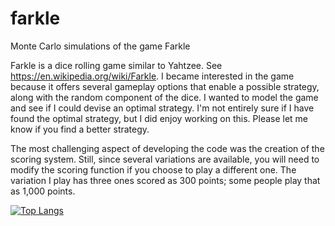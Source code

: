# farkle
Monte Carlo simulations of the game Farkle

Farkle is a dice rolling game similar to Yahtzee. See https://en.wikipedia.org/wiki/Farkle.
I became interested in the game because it offers several gameplay options that enable a possible strategy, along with the random component of the dice. I wanted to model the game and see if I could devise an optimal strategy. I'm not entirely sure if I have found the optimal strategy, but I did enjoy working on this. Please let me know if you find a better strategy.

The most challenging aspect of developing the code was the creation of the scoring system. Still, since several variations are available, you will need to modify the scoring function if you choose to play a different one. The variation I play has three ones scored as 300 points; some people play that as 1,000 points.


[![Top Langs](https://github-readme-stats.vercel.app/api/top-langs/?username=elavallee)](https://github.com/anuraghazra/github-readme-stats)
